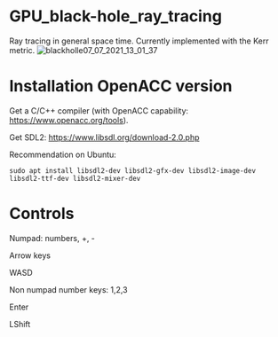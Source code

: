 # GPU_black-hole_ray_tracing
Ray tracing in general space time. Currently implemented with the Kerr metric.
![blackholle07_07_2021_13_01_37](https://user-images.githubusercontent.com/93953948/206489449-9d9e8d47-fcda-4f07-a7c3-b4baf9f5e663.gif)


# Installation OpenACC version
Get a C/C++ compiler (with OpenACC capability: https://www.openacc.org/tools).

Get SDL2: https://www.libsdl.org/download-2.0.php

Recommendation on Ubuntu:

```
sudo apt install libsdl2-dev libsdl2-gfx-dev libsdl2-image-dev libsdl2-ttf-dev libsdl2-mixer-dev
```

# Controls
Numpad: numbers, +, -

Arrow keys

WASD

Non numpad number keys: 1,2,3

Enter

LShift



